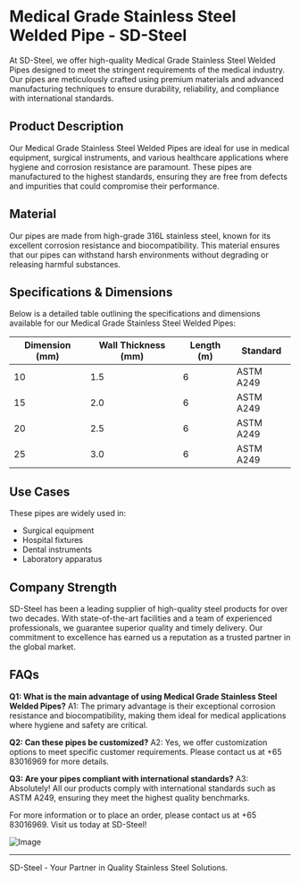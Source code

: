 # Medical Grade Stainless Steel Welded Pipe - SD-Steel

At SD-Steel, we offer high-quality Medical Grade Stainless Steel Welded Pipes designed to meet the stringent requirements of the medical industry. Our pipes are meticulously crafted using premium materials and advanced manufacturing techniques to ensure durability, reliability, and compliance with international standards.

## Product Description
Our Medical Grade Stainless Steel Welded Pipes are ideal for use in medical equipment, surgical instruments, and various healthcare applications where hygiene and corrosion resistance are paramount. These pipes are manufactured to the highest standards, ensuring they are free from defects and impurities that could compromise their performance.

## Material
Our pipes are made from high-grade 316L stainless steel, known for its excellent corrosion resistance and biocompatibility. This material ensures that our pipes can withstand harsh environments without degrading or releasing harmful substances.

## Specifications & Dimensions
Below is a detailed table outlining the specifications and dimensions available for our Medical Grade Stainless Steel Welded Pipes:

| Dimension (mm) | Wall Thickness (mm) | Length (m) | Standard |
|----------------|---------------------|------------|----------|
| 10             | 1.5                 | 6          | ASTM A249   |
| 15             | 2.0                 | 6          | ASTM A249   |
| 20             | 2.5                 | 6          | ASTM A249   |
| 25             | 3.0                 | 6          | ASTM A249   |

## Use Cases
These pipes are widely used in:
- Surgical equipment
- Hospital fixtures
- Dental instruments
- Laboratory apparatus

## Company Strength
SD-Steel has been a leading supplier of high-quality steel products for over two decades. With state-of-the-art facilities and a team of experienced professionals, we guarantee superior quality and timely delivery. Our commitment to excellence has earned us a reputation as a trusted partner in the global market.

## FAQs
**Q1: What is the main advantage of using Medical Grade Stainless Steel Welded Pipes?**
A1: The primary advantage is their exceptional corrosion resistance and biocompatibility, making them ideal for medical applications where hygiene and safety are critical.

**Q2: Can these pipes be customized?**
A2: Yes, we offer customization options to meet specific customer requirements. Please contact us at +65 83016969 for more details.

**Q3: Are your pipes compliant with international standards?**
A3: Absolutely! All our products comply with international standards such as ASTM A249, ensuring they meet the highest quality benchmarks.

For more information or to place an order, please contact us at +65 83016969. Visit us today at SD-Steel!

![Image](https://github.com/user-attachments/assets/2567258e-e124-4816-932d-1809bd27ef0b)

---

SD-Steel - Your Partner in Quality Stainless Steel Solutions.